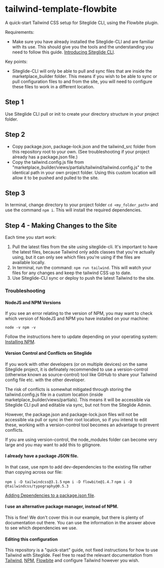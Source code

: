 # tailwind-template-flowbite
A quick-start Tailwind CSS setup for Siteglide CLI, using the Flowbite plugin.

Requirements:
- Make sure you have already installed the Siteglide-CLI and are familiar with its use. This should give you the tools and the understanding you need to follow this guide. [Introducing Siteglide CLI](https://developers.siteglide.com/introducing-siteglide-cli "Introducing Siteglide CLI").

Key points:
- Siteglide-CLI will only be able to pull and sync files that are inside the marketplace_builder folder. This means if you wish to be able to sync or pull configuration files to and from the site, you will need to configure these files to work in a different location.

## Step 1

Use Siteglide CLI pull or init to create your directory structure in your project folder.

## Step 2

- Copy package.json, package-lock.json and the tailwind_src folder from this repository root to your own. (See troubleshooting if your project already has a package.json file.)
- Copy the tailwind.config.js file from "marketplace_builder/views/partials/tailwind/tailwind.config.js" to the identical path in your own project folder. Using this custom location will allow it to be pushed and pulled to the site.

## Step 3

In terminal, change directory to your project folder `cd <my_folder_path>` and use the command `npm i`. This will install the required dependencies.
## Step 4 - Making Changes to the Site

Each time you start work:

1. Pull the latest files from the site using siteglide-cli. It's important to have the latest files, because Tailwind only adds classes that you're actually using, but it can only see which files you're using if the files are available locally.
2. In terminal, run the command: `npm run tailwind`. This will watch your files for any changes and keep the tailwind CSS up to date.
3. Use Siteglide-CLI sync or deploy to push the latest Tailwind to the site.

### Troubleshooting

#### NodeJS and NPM Versions

If you see an error relating to the version of NPM, you may want to check which version of NodeJS and NPM you have installed on your machine:

`node -v
npm -v`

Follow the instructions here to update depending on your operating system: [Installing NPM](https://docs.npmjs.com/cli/v8/configuring-npm/install "Installing NPM").

#### Version Control and Conflicts on Siteglide

If you work with other developers (or on multiple devices) on the same Siteglide project, it is definately recommended to use a version-control (otherwise known as source-control) tool like GitHub to share your Tailwind config file etc. with the other developer.

The risk of conflicts is somewhat mitigated through storing the tailwind.config.js file in a custom location (inside marketplace_builder/views/partials). This means it will be accessible via Siteglide CLI pull and editable via sync, but not from the Siteglide Admin.

However, the package.json and package-lock.json files will not be accessible via pull or sync in their root location, so if you intend to edit these, working with a version-control tool becomes an advantage to prevent conflicts.

If you are using version-control, the node_modules folder can become very large and you may want to add this to gitignore.

#### I already have a package JSON file.

In that case, use npm to add dev-dependencies to the existing file rather than copying across our file:

`npm i -D tailwindcss@3.1.5`
`npm i -D flowbite@1.4.7`
`npm i -D @tailwindcss/typography@0.5.3`

[Adding Dependencies to a package.json file](https://docs.npmjs.com/specifying-dependencies-and-devdependencies-in-a-package-json-file#adding-dependencies-to-a-packagejson-file "Adding Dependencies to a package.json file").

#### I use an alternative package manager, instead of NPM.

This is fine! We don't cover this in our example, but there is plenty of documentation out there. You can use the information in the answer above to see which dependencies we use.

#### Editing this configuration

This repository is a "quick-start" guide, not fixed instructions for how to use Tailwind with Siteglide. Feel free to read the relevant documentation from [Tailwind](https://tailwindcss.com/docs/installation "Tailwind"), [NPM](https://docs.npmjs.com/specifying-dependencies-and-devdependencies-in-a-package-json-file "NPM"), [Flowbite](https://flowbite.com/docs/getting-started/quickstart/ "Flowbite") and configure Tailwind however you wish. 